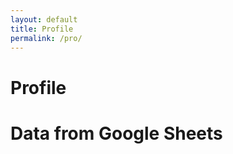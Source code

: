 ```yaml
---
layout: default
title: Profile
permalink: /pro/
---
```


# Profile


  <title>Google Sheets Data</title>
  
  <style>
    .card-container {
      display: grid;
      grid-template-columns: repeat(auto-fill, minmax(250px, 1fr));
      gap: 20px;
      margin-top: 20px;
    }

    .card {
      background: #fff;
      border: 1px solid #ddd;
      border-radius: 8px;
      box-shadow: 0 4px 8px rgba(0, 0, 0, 0.1);
      padding: 20px;
      display: flex;
      flex-direction: column;
      justify-content: space-between;
    }

    .card h2 {
      font-size: 18px;
      margin-bottom: 10px;
    }

    .card p {
      font-size: 16px;
      margin: 5px 0;
    }

    .card .card-header {
      font-weight: bold;
      color: #333;
      margin-bottom: 10px;
    }

    .card .card-body {
      color: #666;
    }
</style>

  <h1>Data from Google Sheets</h1>

  <div class="card-container" id="cardContainer">
    <!-- Cards will be inserted here -->
  </div>

  <script>
    // Fetch data from the Google Apps Script web app URL
    fetch('https://script.google.com/macros/s/AKfycbwjeC0RupOcsZIbhyNJ8ABGtTgKFde35ZhBXfDVWXDpuuW_87Hq-QJfr9s1pXVeAfDwXQ/exec') // Replace with your web app URL
      .then(response => response.json())
      .then(data => {
        // Get the column headers from the first object
        const headers = Object.keys(data[0]);
        
        // Get the container where cards will be displayed
        const cardContainer = document.getElementById('cardContainer');

        // Create a card for each row of data
        data.forEach(row => {
          const card = document.createElement('div');
          card.classList.add('card');
          
          // Add the header with the row's first column
          const cardHeader = document.createElement('div');
          cardHeader.classList.add('card-header');
          cardHeader.textContent = row[headers[0]]; // The first column as the card header
          
          // Add the body with the rest of the data
          const cardBody = document.createElement('div');
          cardBody.classList.add('card-body');
          
          headers.forEach(header => {
            if (header !== headers[0]) { // Skip the header if it's already used as the title
              const p = document.createElement('p');
              p.innerHTML = `<strong>${header}:</strong> ${row[header]}`;
              cardBody.appendChild(p);
            }
          });

          // Append the header and body to the card
          card.appendChild(cardHeader);
          card.appendChild(cardBody);

          // Append the card to the container
          cardContainer.appendChild(card);
        });
      })
      .catch(error => console.error('Error fetching data:', error));
  </script>
